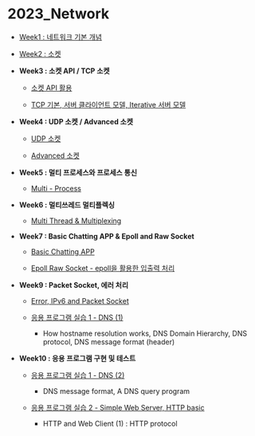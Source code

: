 # 2023_Network

- [Week1 : 네트워크 기본 개념](https://github.com/jjaehwi/2023_Network/blob/main/Week01/article.md)

- [Week2 : 소켓](https://github.com/jjaehwi/2023_Network/blob/main/Week02/article.md)

- **Week3 : 소켓 API / TCP 소켓**

  - [소켓 API 활용](https://github.com/jjaehwi/2023_Network/blob/main/Week03/article.md)

  - [TCP 기본, 서버 클라이언트 모델, Iterative 서버 모델](https://github.com/jjaehwi/2023_Network/blob/main/Week03/article2.md)

- **Week4 : UDP 소켓 / Advanced 소켓**

  - [UDP 소켓](https://github.com/jjaehwi/2023_Network/blob/main/Week04/article.md)

  - [Advanced 소켓](https://github.com/jjaehwi/2023_Network/blob/main/Week04/article2.md)

- **Week5 : 멀티 프로세스와 프로세스 통신**

  - [Multi - Process](https://github.com/jjaehwi/2023_Network/blob/main/Week05/article.md)

- **Week6 : 멀티쓰레드 멀티플렉싱**

  - [Multi Thread & Multiplexing](https://github.com/jjaehwi/2023_Network/blob/main/Week06/article.md)

- **Week7 : Basic Chatting APP & Epoll and Raw Socket**

  - [Basic Chatting APP](https://github.com/jjaehwi/2023_Network/blob/main/Week07/article.md)

  - [Epoll Raw Socket - epoll을 활용한 입출력 처리](https://github.com/jjaehwi/2023_Network/blob/main/Week07/article2.md)

- **Week9 : Packet Socket, 에러 처리**

  - [Error, IPv6 and Packet Socket](https://github.com/jjaehwi/2023_Network/blob/main/Week09/article.md)

  - [응용 프로그램 실습 1 - DNS (1)](https://github.com/jjaehwi/2023_Network/blob/main/Week09/article2.md)

    - How hostname resolution works, DNS Domain Hierarchy, DNS protocol, DNS message format (header)

- **Week10 : 응용 프로그램 구현 및 테스트**

  - [응용 프로그램 실습 1 - DNS (2)](https://github.com/jjaehwi/2023_Network/blob/main/Week10/article.md)

    - DNS message format, A DNS query program

  - [응용 프로그램 실습 2 - Simple Web Server, HTTP basic](https://github.com/jjaehwi/2023_Network/blob/main/Week10/article2.md)

    - HTTP and Web Client (1) : HTTP protocol
